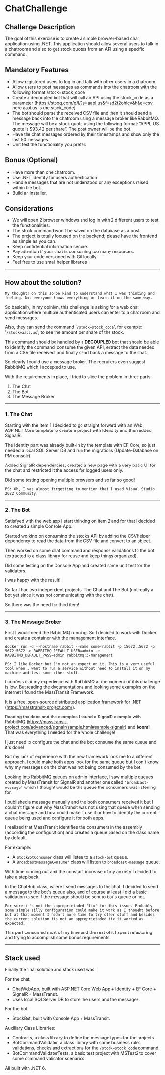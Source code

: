 # ChatChallenge

## Challenge Description

The goal of this exercise is to create a simple browser-based chat application using .NET.
This application should allow several users to talk in a chatroom and also to get stock quotes
from an API using a specific command.

## Mandatory Features

* Allow registered users to log in and talk with other users in a chatroom.
* Allow users to post messages as commands into the chatroom with the following format
/stock=stock_code
* Create a decoupled bot that will call an API using the stock_code as a parameter
(<https://stooq.com/q/l/?s=aapl.us&f=sd2t2ohlcv&h&e=csv>, here aapl.us is the
stock_code)
* The bot should parse the received CSV file and then it should send a message back into
the chatroom using a message broker like RabbitMQ. The message will be a stock quote
using the following format: “APPL.US quote is $93.42 per share”. The post owner will be
the bot.
* Have the chat messages ordered by their timestamps and show only the last 50
messages.
* Unit test the functionality you prefer.

## Bonus (Optional)

* Have more than one chatroom.
* Use .NET identity for users authentication
* Handle messages that are not understood or any exceptions raised within the bot.
* Build an installer.

## Considerations

* We will open 2 browser windows and log in with 2 different users to test the
functionalities.
* The stock command won’t be saved on the database as a post.
* The project is totally focused on the backend; please have the frontend as simple as you
can.
* Keep confidential information secure.
* Pay attention if your chat is consuming too many resources.
* Keep your code versioned with Git locally.
* Feel free to use small helper libraries

---

## How about the solution?

    My thoughts on this so be kind to understand what I was thinking and feeling. Not everyone knows everything or learn it on the same way.

So basically, in my opinion, this challenge is asking for a web chat application where multiple authenticated users can enter to a chat room and send messages.

Also, they can send the command '`/stock=stock_code`', for example: '`/stock=aapl.us`', to see the amount per share of the stock.

This command should be handled by a **DECOUPLED** bot that should be able to identify the command, consume the given API, extract the data needed from a CSV file received, and finally send back a message to the chat.

So clearly I could use a message broker. The recruiters even suggest RabbitMQ which I accepted to use.

With the requirements in place, I tried to slice the problem in three parts:

1) The Chat
2) The Bot
3) The Message Broker

---

### 1. The Chat

Starting with the item 1 I decided to go straight forward with an Web ASP.NET Core template to create a project with Idendity and then added SignalR.

The Identity part was already built-in by the template with EF Core, so just needed a local SQL Server DB and run the migrations (Update-Database on PM console).

Added SignalR dependencies, created a new page with a very basic UI for the chat and restricted it the access for logged users only.

Did some testing opening multiple browsers and so far so good!

    PS: Oh, I was almost forgetting to mention that I used Visual Studio 2022 Community.

---

### 2. The Bot

Satisfyed with the web app I start thinking on item 2 and for that I decided to created a simple Console App.

Started working on consuming the stocks API by adding the CSVHelper dependency to read the data from the CSV file and convert to an object.

Then worked on some chat command and response validations to the bot (extracted to a class library for reuse and keep things organized).

Did some testing on the Console App and created some unit test for the validators.

I was happy with the result!

So far I had two independent projects, The Chat and The Bot (not really a bot yet since it was not communicating with the chat).

So there was the need for third item!

---

### 3. The Message Broker

First I would need the RabbitMQ running. So I decided to work with Docker and create a container with the management interface.

`docker run -d --hostname rabbit --name some-rabbit -p 15672:15672 -p 5672:5672 -e RABBITMQ_DEFAULT_USER=admin -e RABBITMQ_DEFAULT_PASS=admin rabbitmq:3-management`

    PS: I like Docker but I'm not an expert on it. This is a very useful tool when I want to run a service without need to install it on my machine and test some other stuff.

I confess that my experience with RabbitMQ at the moment of this challenge is low. But reading the documentations and looking some examples on the internet I found the MassTransit Framework.

It is a free, open-source distributed application framework for .NET (<https://masstransit-project.com/>).

Reading the docs and the examples I found a SignalR example with RabbitMQ (<https://masstransit-project.com/advanced/signalr/sample.html#sample-signalr>) and **boom!** That was everything I needed for the whole challenge!

I just need to configure the chat and the bot consume the same queue and it's done!

But my lack of experience with the new framework took me to a different approach. I could make both apps look for the same queue but I don't know why my messages on the chat was not being consumed by the bot.

Looking into RabbitMQ queues on admin interface, I saw multiple queues created by MassTransit for SignalR and another one called `'broadcast-message'` which I thought would be the queue the consumers was listening for.

I published a message manually and the both consumers received it but I couldn't figure out why MassTransit was not using that queue when sending a chat message and how could make it use it or how to identify the current queue being used and configure it for both apps.

I realized that MassTransit identifies the consumers in the assembly (according the configuration) and creates a queue based on the class name by default.

For example:

* A `StockBotConsumer` class will listen to a `stock-bot` queue.
* A `BroadcastMessageConsumer` class will listen to `broadcast-message` queue.

With time running out and the constant increase of my anxiety I decided to take a step back.

In the ChatHub class, where I send messages to the chat, I decided to send a message to the bot's queue also, and of course at least I did a basic validation to see if the message should be sent to bot's queue or not.

    For sure it's not the approprietaded 'fix' for this issue. Probably some simple silly configuration could make it work as I thought before but at that moment I hadn't more time to try other stuff and besides the current solution its not an approprietaded fix it worked as expected.

This part consumed most of my time and the rest of it I spent refactoring and trying to accomplish some bonus requirements.

---

## Stack used

Finally the final solution and stack used was:

For the chat:

* ChatWebApp, built with ASP.NET Core Web App + Identity + EF Core + SignalR + MassTransit.
* Uses local SQLServer DB to store the users and the messages.

For the bot:

* StockBot, built with Console App + MassTransit.

Auxiliary Class Libraries:

* Contracts, a class library to define the message types for the projects.
* BotCommandValidator, a class library with some business rules validations, checks and extractions for the `/stock=stock_code` command.
* BotCommandValidatorTests, a basic test project with MSTest2 to cover some command validator scenarios.

All built with .NET 6.